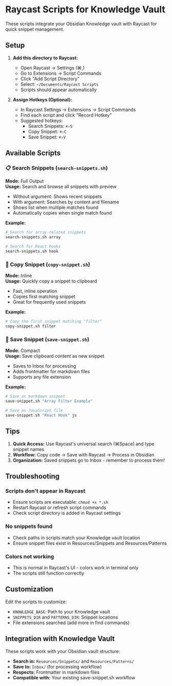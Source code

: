 # Raycast Scripts for Knowledge Vault

These scripts integrate your Obsidian Knowledge vault with Raycast for quick snippet management.

## Setup

1. **Add this directory to Raycast:**
   - Open Raycast → Settings (⌘,)
   - Go to Extensions → Script Commands
   - Click "Add Script Directory"
   - Select: `~/Documents/Raycast Scripts`
   - Scripts should appear automatically

2. **Assign Hotkeys (Optional):**
   - In Raycast Settings → Extensions → Script Commands
   - Find each script and click "Record Hotkey"
   - Suggested hotkeys:
     - Search Snippets: `⌘⇧S`
     - Copy Snippet: `⌘⇧C`
     - Save Snippet: `⌘⇧V`

## Available Scripts

### 📋 Search Snippets (`search-snippets.sh`)
**Mode:** Full Output  
**Usage:** Search and browse all snippets with preview

- Without argument: Shows recent snippets
- With argument: Searches by content and filename
- Shows list when multiple matches found
- Automatically copies when single match found

**Example:**
```bash
# Search for array-related snippets
search-snippets.sh array

# Search for React hooks
search-snippets.sh hook
```

### 🚀 Copy Snippet (`copy-snippet.sh`)
**Mode:** Inline  
**Usage:** Quickly copy a snippet to clipboard

- Fast, inline operation
- Copies first matching snippet
- Great for frequently used snippets

**Example:**
```bash
# Copy the first snippet matching "filter"
copy-snippet.sh filter
```

### 💾 Save Snippet (`save-snippet.sh`)
**Mode:** Compact  
**Usage:** Save clipboard content as new snippet

- Saves to Inbox for processing
- Adds frontmatter for markdown files
- Supports any file extension

**Example:**
```bash
# Save as markdown snippet
save-snippet.sh "Array Filter Example"

# Save as JavaScript file
save-snippet.sh "React Hook" js
```

## Tips

1. **Quick Access:** Use Raycast's universal search (⌘Space) and type snippet names
2. **Workflow:** Copy code → Save with Raycast → Process in Obsidian
3. **Organization:** Saved snippets go to Inbox - remember to process them!

## Troubleshooting

### Scripts don't appear in Raycast
- Ensure scripts are executable: `chmod +x *.sh`
- Restart Raycast or refresh script commands
- Check script directory is added in Raycast settings

### No snippets found
- Check paths in scripts match your Knowledge vault location
- Ensure snippet files exist in Resources/Snippets and Resources/Patterns

### Colors not working
- This is normal in Raycast's UI - colors work in terminal only
- The scripts still function correctly

## Customization

Edit the scripts to customize:
- `KNOWLEDGE_BASE`: Path to your Knowledge vault
- `SNIPPETS_DIR` and `PATTERNS_DIR`: Snippet locations
- File extensions searched (add more in find commands)

## Integration with Knowledge Vault

These scripts work with your Obsidian vault structure:
- **Search in:** `Resources/Snippets/` and `Resources/Patterns/`
- **Save to:** `Inbox/` (for processing workflow)
- **Respects:** Frontmatter in markdown files
- **Compatible with:** Your existing save-snippet.sh workflow
